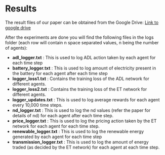 # Results

The result files of our paper can be obtained from the Google Drive: [Link to google drive](https://drive.google.com/open?id=10cpDXLlOWWzWjOA2Ahybb2k44mTgpjbe. )

After the experiments are done you will find the following files in the logs folder (each row will contain n space separated values, n being the number of agents):

- **adl_logger.txt** : This is used to log ADL action taken by each agent for each time step
- **battery_logger.txt** :  This is used to log amount of electricity present in the battery for each agent after each time step
- **logger_loss1.txt** : Contains the training loss of the ADL network for different agents.
- **logger_loss2.txt** : Contains the training loss of the ET network for different agents.
- **logger_updates.txt** : This is used to log average rewards for each agent every 10,000 time steps.
- **nd_logger.txt** : This is used to log the nd values (refer the paper for details of nd) for each agent after each time step.
- **price_logger.txt** : This is used to log the pricing action taken by the ET network for each agent for each time step.
- **renewable_logger.txt** : This is used to log the renewable energy generated by each agent for each time step 
- **transmission_logger.txt** : This is used to log the amount of energy traded (as decided by the ET network) for each agent at each time step.


